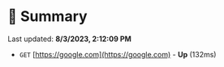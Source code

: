 # 📖 Summary
Last updated: **8/3/2023, 2:12:09 PM**

- `GET` [https://google.com](https://google.com) - **Up** (132ms)
